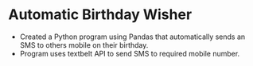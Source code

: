 # Automatic Birthday Wisher
- Created a Python program using Pandas that automatically sends an SMS to others mobile on their birthday.
- Program uses textbelt API to send SMS to required mobile number.
